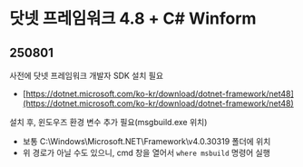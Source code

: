# 닷넷 프레임워크 4.8 + C# Winform

## 250801
사전에 닷넷 프레임워크 개발자 SDK 설치 필요
- [https://dotnet.microsoft.com/ko-kr/download/dotnet-framework/net48](https://dotnet.microsoft.com/ko-kr/download/dotnet-framework/net48)

설치 후, 윈도우즈 환경 변수 추가 필요(msgbuild.exe 위치)
- 보통 C:\Windows\Microsoft.NET\Framework\v4.0.30319 폴더에 위치
- 위 경로가 아닐 수도 있으니, cmd 창을 열어서 `where msbuild` 명령어 실행
